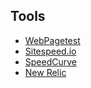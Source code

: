 ## Tools

- [WebPagetest](http://www.webpagetest.org/)
- [Sitespeed.io](http://www.sitespeed.io/)
- [SpeedCurve](http://speedcurve.com/)
- [New Relic](http://newrelic.com/browser-monitoring)
